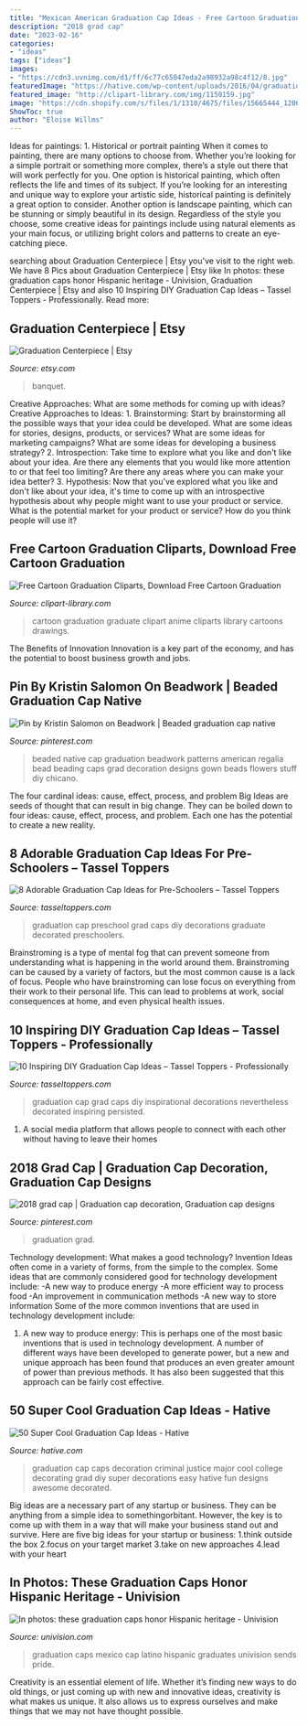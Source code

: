 ```yaml
---
title: "Mexican American Graduation Cap Ideas - Free Cartoon Graduation Cliparts, Download Free Cartoon Graduation"
description: "2018 grad cap"
date: "2023-02-16"
categories:
- "ideas"
tags: ["ideas"]
images:
- "https://cdn3.uvnimg.com/d1/ff/6c77c65047eda2a98932a98c4f12/8.jpg"
featuredImage: "https://hative.com/wp-content/uploads/2016/04/graduation-caps/41-super-cool-graduation-cap-ideas.jpg"
featured_image: "http://clipart-library.com/img/1150159.jpg"
image: "https://cdn.shopify.com/s/files/1/1310/4675/files/15665444_1206214206129323_5225370657108499168_n_large.jpg?v=1514595582"
ShowToc: true
author: "Eloise Willms"
---
```



Ideas for paintings: 1. Historical or portrait painting
When it comes to painting, there are many options to choose from. Whether you’re looking for a simple portrait or something more complex, there’s a style out there that will work perfectly for you. One option is historical painting, which often reflects the life and times of its subject. If you’re looking for an interesting and unique way to explore your artistic side, historical painting is definitely a great option to consider. Another option is landscape painting, which can be stunning or simply beautiful in its design. Regardless of the style you choose, some creative ideas for paintings include using natural elements as your main focus, or utilizing bright colors and patterns to create an eye-catching piece.

	

		
searching about Graduation Centerpiece | Etsy you've visit to the right web. We have 8 Pics about Graduation Centerpiece | Etsy like In photos: these graduation caps honor Hispanic heritage - Univision, Graduation Centerpiece | Etsy and also 10 Inspiring DIY Graduation Cap Ideas – Tassel Toppers - Professionally. Read more:
		
    
## Graduation Centerpiece | Etsy

<img loading=lazy src="https://i.etsystatic.com/10634379/r/il/af45e1/1176864412/il_794xN.1176864412_d0fd.jpg" onerror="this.onerror=null;this.src='https://tse2.mm.bing.net/th?id=OIP.GVfCH64Q0PCAkVyd4ZD3bwHaJ4&amp;pid=15.1';" alt="Graduation Centerpiece | Etsy">

_Source: etsy.com_

>banquet. 

	

Creative Approaches: What are some methods for coming up with ideas?
Creative Approaches to Ideas: 1. Brainstorming: Start by brainstorming all the possible ways that your idea could be developed. What are some ideas for stories, designs, products, or services? What are some ideas for marketing campaigns? What are some ideas for developing a business strategy? 2. Introspection: Take time to explore what you like and don't like about your idea. Are there any elements that you would like more attention to or that feel too limiting? Are there any areas where you can make your idea better? 3. Hypothesis: Now that you've explored what you like and don't like about your idea, it's time to come up with an introspective hypothesis about why people might want to use your product or service. What is the potential market for your product or service? How do you think people will use it? 
    
## Free Cartoon Graduation Cliparts, Download Free Cartoon Graduation

<img loading=lazy src="http://clipart-library.com/img/1150159.jpg" onerror="this.onerror=null;this.src='https://tse1.mm.bing.net/th?id=OIP.orBvLd8r7LIECsKWO5wqKQHaIn&amp;pid=15.1';" alt="Free Cartoon Graduation Cliparts, Download Free Cartoon Graduation">

_Source: clipart-library.com_

>cartoon graduation graduate clipart anime cliparts library cartoons drawings. 

	

The Benefits of Innovation
Innovation is a key part of the economy, and has the potential to boost business growth and jobs.

    
## Pin By Kristin Salomon On Beadwork | Beaded Graduation Cap Native

<img loading=lazy src="https://i.pinimg.com/originals/6b/9b/5b/6b9b5b4bf7b69b140f111cd206290f7e.jpg" onerror="this.onerror=null;this.src='https://tse2.mm.bing.net/th?id=OIP.i8v2UFJt5DdkjyrqYOy6MwHaJ4&amp;pid=15.1';" alt="Pin by Kristin Salomon on Beadwork | Beaded graduation cap native">

_Source: pinterest.com_

>beaded native cap graduation beadwork patterns american regalia bead beading caps grad decoration designs gown beads flowers stuff diy chicano. 

	

The four cardinal ideas: cause, effect, process, and problem
Big Ideas are seeds of thought that can result in big change. They can be boiled down to four ideas: cause, effect, process, and problem. Each one has the potential to create a new reality.

    
## 8 Adorable Graduation Cap Ideas For Pre-Schoolers – Tassel Toppers

<img loading=lazy src="https://cdn.shopify.com/s/files/1/1310/4675/files/15665444_1206214206129323_5225370657108499168_n_large.jpg?v=1514595582" onerror="this.onerror=null;this.src='https://tse2.mm.bing.net/th?id=OIP.QwazhLsFKe5mRJlu-8rm6wHaHa&amp;pid=15.1';" alt="8 Adorable Graduation Cap Ideas for Pre-Schoolers – Tassel Toppers">

_Source: tasseltoppers.com_

>graduation cap preschool grad caps diy decorations graduate decorated preschoolers. 

	

Brainstroming is a type of mental fog that can prevent someone from understanding what is happening in the world around them. Brainstroming can be caused by a variety of factors, but the most common cause is a lack of focus. People who have brainstroming can lose focus on everything from their work to their personal life. This can lead to problems at work, social consequences at home, and even physical health issues.

    
## 10 Inspiring DIY Graduation Cap Ideas – Tassel Toppers - Professionally

<img loading=lazy src="https://cdn.shopify.com/s/files/1/1310/4675/files/Nevertheless_she_persisted_grad_cap_grande.jpg?v=1510671251" onerror="this.onerror=null;this.src='https://tse2.mm.bing.net/th?id=OIP.sGjgM-OTkot6vWp7mail6QHaIX&amp;pid=15.1';" alt="10 Inspiring DIY Graduation Cap Ideas – Tassel Toppers - Professionally">

_Source: tasseltoppers.com_

>graduation cap grad caps diy inspirational decorations nevertheless decorated inspiring persisted. 

	

1. A social media platform that allows people to connect with each other without having to leave their homes 

    
## 2018 Grad Cap | Graduation Cap Decoration, Graduation Cap Designs

<img loading=lazy src="https://i.pinimg.com/originals/0b/ee/12/0bee1224fb8ff2723d16eef33218311b.jpg" onerror="this.onerror=null;this.src='https://tse3.mm.bing.net/th?id=OIP.VIADo9eGoIEYat7ULIv-dwHaJ4&amp;pid=15.1';" alt="2018 grad cap | Graduation cap decoration, Graduation cap designs">

_Source: pinterest.com_

>graduation grad. 

	

Technology development: What makes a good technology?
Invention Ideas often come in a variety of forms, from the simple to the complex. Some ideas that are commonly considered good for technology development include: 
-A new way to produce energy 
-A more efficient way to process food 
-An improvement in communication methods 
-A new way to store information 
Some of the more common inventions that are used in technology development include:


1) A new way to produce energy: This is perhaps one of the most basic inventions that is used in technology development. A number of different ways have been developed to generate power, but a new and unique approach has been found that produces an even greater amount of power than previous methods. It has also been suggested that this approach can be fairly cost effective.

    
## 50 Super Cool Graduation Cap Ideas - Hative

<img loading=lazy src="https://hative.com/wp-content/uploads/2016/04/graduation-caps/41-super-cool-graduation-cap-ideas.jpg" onerror="this.onerror=null;this.src='https://tse3.mm.bing.net/th?id=OIP.QstYom7PbX1hteAdxmhTuQHaJ4&amp;pid=15.1';" alt="50 Super Cool Graduation Cap Ideas - Hative">

_Source: hative.com_

>graduation cap caps decoration criminal justice major cool college decorating grad diy super decorations easy hative fun designs awesome decorated. 

	

Big ideas are a necessary part of any startup or business. They can be anything from a simple idea to somethingorbitant. However, the key is to come up with them in a way that will make your business stand out and survive. Here are five big ideas for your startup or business: 1.think outside the box 2.focus on your target market 3.take on new approaches 4.lead with your heart 
    
## In Photos: These Graduation Caps Honor Hispanic Heritage - Univision

<img loading=lazy src="https://cdn3.uvnimg.com/d1/ff/6c77c65047eda2a98932a98c4f12/8.jpg" onerror="this.onerror=null;this.src='https://tse1.mm.bing.net/th?id=OIP.xA7mpkiHpOUNT6VxYNHdyAHaHW&amp;pid=15.1';" alt="In photos: these graduation caps honor Hispanic heritage - Univision">

_Source: univision.com_

>graduation caps mexico cap latino hispanic graduates univision sends pride. 

	

Creativity is an essential element of life. Whether it’s finding new ways to do old things, or just coming up with new and innovative ideas, creativity is what makes us unique. It also allows us to express ourselves and make things that we may not have thought possible.

